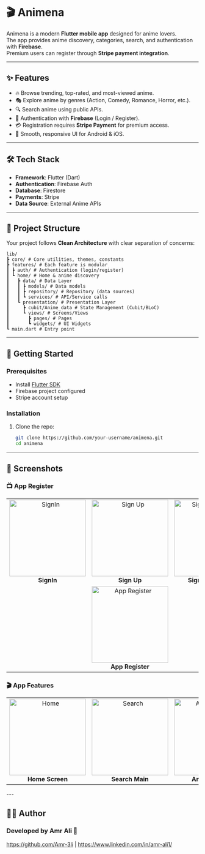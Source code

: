 # 🎬 Animena

Animena is a modern **Flutter mobile app** designed for anime lovers.  
The app provides anime discovery, categories, search, and authentication with **Firebase**.  
Premium users can register through **Stripe payment integration**.  

---

## ✨ Features

- 🔥 Browse trending, top-rated, and most-viewed anime.  
- 🎭 Explore anime by genres (Action, Comedy, Romance, Horror, etc.).  
- 🔍 Search anime using public APIs.  
- 👤 Authentication with **Firebase** (Login / Register).  
- 💳 Registration requires **Stripe Payment** for premium access.  
- 📱 Smooth, responsive UI for Android & iOS.  

---

## 🛠️ Tech Stack

- **Framework**: Flutter (Dart)  
- **Authentication**: Firebase Auth  
- **Database**: Firestore  
- **Payments**: Stripe  
- **Data Source**: External Anime APIs  

---

## 📂 Project Structure

Your project follows **Clean Architecture** with clear separation of concerns:
    
    lib/
    ┣ core/ # Core utilities, themes, constants
    ┣ features/ # Each feature is modular
    ┃ ┣ auth/ # Authentication (login/register)
    ┃ ┗ home/ # Home & anime discovery
    ┃   ┣ data/ # Data Layer
    ┃   ┃ ┣ models/ # Data models
    ┃   ┃ ┣ repository/ # Repository (data sources)
    ┃   ┃ ┗ services/ # API/Service calls
    ┃   ┗ presentation/ # Presentation Layer
    ┃     ┣ cubit/Anime_data # State Management (Cubit/BLoC)
    ┃     ┗ views/ # Screens/Views
    ┃       ┣ pages/ # Pages
    ┃       ┗ widgets/ # UI Widgets
    ┗ main.dart # Entry point


---

## 🚀 Getting Started

### Prerequisites
- Install [Flutter SDK](https://docs.flutter.dev/get-started/install)  
- Firebase project configured  
- Stripe account setup  

### Installation

1. Clone the repo:
   ```bash
   git clone https://github.com/your-username/animena.git
   cd animena

---
## 📸 Screenshots
### 📺 App Register
<div align="center">
  <table>
    <tr>
      <td align="center">
        <img src="readme_images/signIn.png" width="200" alt="SignIn">
        <br><b>SignIn</b>
      </td>
      <td align="center">
        <img src="readme_images/signUp.png" width="200" alt="Sign Up">
        <br><b>Sign Up</b>
      </td>
      <td align="center">
        <img src="readme_images/signUpPayment.png" width="200" alt="Signup Payment">
        <br><b>Signup Payment</b>
      </td>     
    </tr>
    <tr>
      <td align="center" colspan="3">
        <img src="readme_images/tvs_images/other_tv_details_screen.png" width="200" alt="App Register">
        <br><b>App Register</b>
      </td>
    </tr>
  </table>
</div>

### 🎬 App Features   
<div align="center">
  <table>
    <tr>
      <td align="center">
        <img src="readme_images/home.png" width="200" alt="Home">
        <br><b>Home Screen</b>
      </td>
      <td align="center">
        <img src="readme_images/search.png" width="200" alt="Search">
        <br><b>Search Main</b>
      </td>
      <td align="center">
        <img src="readme_images/details.png" width="200" alt="Anime Details">
        <br><b>Anime Details</b>
      </td>
      <td align="center">
        <img src="readme_images/catigories.png" width="200" alt="Catigories Page">
        <br><b>Catigories Page</b>
      </td>
    </tr>
  </table>
</div>
---



## 👨‍💻 Author

### Developed by Amr Ali 🚀
https://github.com/Amr-3li | https://www.linkedin.com/in/amr-ali1/
